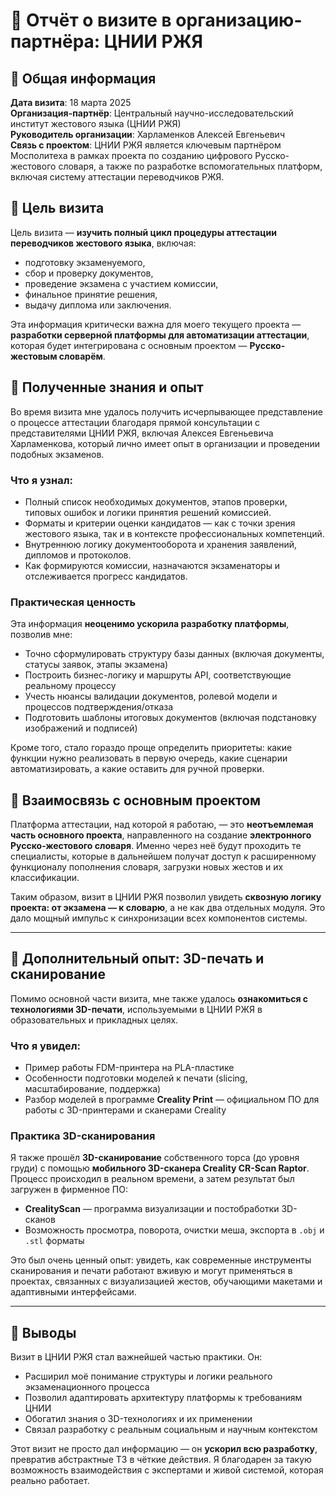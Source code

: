 # 🏢 Отчёт о визите в организацию-партнёра: ЦНИИ РЖЯ

## 📍 Общая информация

**Дата визита**: 18 марта 2025  
**Организация-партнёр**: Центральный научно-исследовательский институт жестового языка (ЦНИИ РЖЯ)  
**Руководитель организации**: Харламенков Алексей Евгеньевич  
**Связь с проектом**: ЦНИИ РЖЯ является ключевым партнёром Мосполитеха в рамках проекта по созданию цифрового Русско-жестового словаря, а также по разработке вспомогательных платформ, включая систему аттестации переводчиков РЖЯ.

## 🎯 Цель визита

Цель визита — **изучить полный цикл процедуры аттестации переводчиков жестового языка**, включая:

- подготовку экзаменуемого,
- сбор и проверку документов,
- проведение экзамена с участием комиссии,
- финальное принятие решения,
- выдачу диплома или заключения.

Эта информация критически важна для моего текущего проекта — **разработки серверной платформы для автоматизации аттестации**, которая будет интегрирована с основным проектом — **Русско-жестовым словарём**.

## 🧠 Полученные знания и опыт

Во время визита мне удалось получить исчерпывающее представление о процессе аттестации благодаря прямой консультации с представителями ЦНИИ РЖЯ, включая Алексея Евгеньевича Харламенкова, который лично имеет опыт в организации и проведении подобных экзаменов.

### Что я узнал:

- Полный список необходимых документов, этапов проверки, типовых ошибок и логики принятия решений комиссией.
- Форматы и критерии оценки кандидатов — как с точки зрения жестового языка, так и в контексте профессиональных компетенций.
- Внутреннюю логику документооборота и хранения заявлений, дипломов и протоколов.
- Как формируются комиссии, назначаются экзаменаторы и отслеживается прогресс кандидатов.

### Практическая ценность

Эта информация **неоценимо ускорила разработку платформы**, позволив мне:

- Точно сформулировать структуру базы данных (включая документы, статусы заявок, этапы экзамена)
- Построить бизнес-логику и маршруты API, соответствующие реальному процессу
- Учесть нюансы валидации документов, ролевой модели и процессов подтверждения/отказа
- Подготовить шаблоны итоговых документов (включая подстановку изображений и подписей)

Кроме того, стало гораздо проще определить приоритеты: какие функции нужно реализовать в первую очередь, какие сценарии автоматизировать, а какие оставить для ручной проверки.

## 🧩 Взаимосвязь с основным проектом

Платформа аттестации, над которой я работаю, — это **неотъемлемая часть основного проекта**, направленного на создание **электронного Русско-жестового словаря**. Именно через неё будут проходить те специалисты, которые в дальнейшем получат доступ к расширенному функционалу пополнения словаря, загрузки новых жестов и их классификации.

Таким образом, визит в ЦНИИ РЖЯ позволил увидеть **сквозную логику проекта: от экзамена — к словарю**, а не как два отдельных модуля. Это дало мощный импульс к синхронизации всех компонентов системы.

---

## 🧪 Дополнительный опыт: 3D-печать и сканирование

Помимо основной части визита, мне также удалось **ознакомиться с технологиями 3D-печати**, используемыми в ЦНИИ РЖЯ в образовательных и прикладных целях.

### Что я увидел:

- Пример работы FDM-принтера на PLA-пластике
- Особенности подготовки моделей к печати (slicing, масштабирование, поддержка)
- Разбор моделей в программе **Creality Print** — официальном ПО для работы с 3D-принтерами и сканерами Creality

### Практика 3D-сканирования

Я также прошёл **3D-сканирование** собственного торса (до уровня груди) с помощью **мобильного 3D-сканера Creality CR-Scan Raptor**. Процесс происходил в реальном времени, а затем результат был загружен в фирменное ПО:

- **CrealityScan** — программа визуализации и постобработки 3D-сканов
- Возможность просмотра, поворота, очистки меша, экспорта в `.obj` и `.stl` форматы

Это был очень ценный опыт: увидеть, как современные инструменты сканирования и печати работают вживую и могут применяться в проектах, связанных с визуализацией жестов, обучающими макетами и адаптивными интерфейсами.

---

## 🧾 Выводы

Визит в ЦНИИ РЖЯ стал важнейшей частью практики. Он:

- Расширил моё понимание структуры и логики реального экзаменационного процесса
- Позволил адаптировать архитектуру платформы к требованиям ЦНИИ
- Обогатил знания о 3D-технологиях и их применении
- Связал разработку с реальным социальным и научным контекстом

Этот визит не просто дал информацию — он **ускорил всю разработку**, превратив абстрактные ТЗ в чёткие действия. Я благодарен за такую возможность взаимодействия с экспертами и живой системой, которая реально работает.
